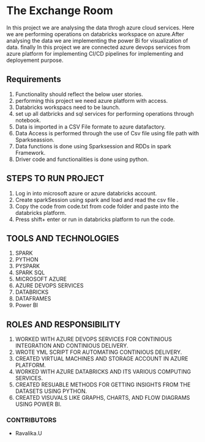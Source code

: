 # The Exchange Room
In this project we are analysing the data throgh azure cloud services. Here we are performing operations on databricks workspace on azure.After analysing the data we are implementing the power Bi for visualization of data. finally In this project we are connected azure devops services from azure platform for implementing CI/CD pipelines for implementing and deployement purpose.

## Requirements
1. Functionality should reflect the below user stories.
2. performing this project we need azure platform with access.
3. Databricks workspacs need to be launch.
4. set up all datbricks and sql services for performing operations through notebook.
5. Data is imported in a CSV File formate to azure datafactory.
6. Data Access is performed through the use of Csv file using file path with Sparkseassion.
7. Data functions  is done using Sparksession and RDDs in spark Framework.
8. Driver code and functionalities is done using python.

## STEPS TO RUN PROJECT
1. Log in into  microsoft azure or azure databricks account. 
2. Create sparkSession using spark and load and read the csv file .
3. Copy the code from code.txt from code folder and paste into the databricks platform.
4. Press shift+ enter or run in databricks platform to run the code.

## TOOLS AND TECHNOLOGIES

1. SPARK
2. PYTHON
3. PYSPARK 
4. SPARK SQL 
5. MICROSOFT AZURE 
6. AZURE DEVOPS SERVICES
7. DATABRICKS
8. DATAFRAMES
9. Power BI

## ROLES AND RESPONSIBILITY
1. WORKED WITH AZURE DEVOPS SERVICES FOR CONTINIOUS INTEGRATION AND CONTINIOUS DELIVERY.
2. WROTE YML SCRIPT FOR AUTOMATING  CONTINIOUS DELIVERY.
3. CREATED VIRTUAL MACHINES AND STORAGE ACCOUNT IN AZURE PLATFORM.
4. WORKED WITH AZURE DATABRICKS AND ITS VARIOUS COMPUTING SERVICES.
5. CREATED RESUABLE METHODS FOR GETTING INSIGHTS FROM THE DATASETS USING PYTHON.
6. CREATED VISUVALS LIKE GRAPHS, CHARTS, AND FLOW DIAGRAMS USING POWER BI.

### CONTRIBUTORS
* Ravalika.U
